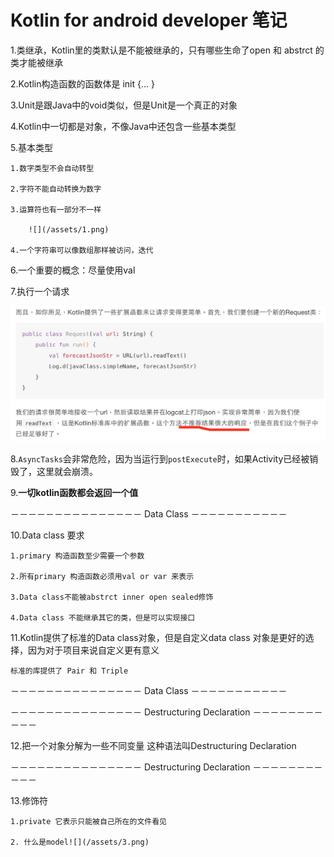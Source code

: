 # Kotlin for android developer 笔记

1.类继承，Kotlin里的类默认是不能被继承的，只有哪些生命了open 和 abstrct 的类才能被继承

2.Kotlin构造函数的函数体是  init {... }

3.Unit是跟Java中的void类似，但是Unit是一个真正的对象

4.Kotlin中一切都是对象，不像Java中还包含一些基本类型

5.基本类型

```
1.数字类型不会自动转型

2.字符不能自动转换为数字

3.运算符也有一部分不一样

    ![](/assets/1.png)

4.一个字符串可以像数组那样被访问，迭代
```

6.一个重要的概念：尽量使用val

7.执行一个请求

![](/assets/2.png)

8.`AsyncTasks`会非常危险，因为当运行到`postExecute`时，如果Activity已经被销毁了，这里就会崩溃。

9.**一切kotlin函数都会返回一个值**

－－－－－－－－－－－－－－－ Data Class  －－－－－－－－－－－

10.Data class 要求

```
1.primary 构造函数至少需要一个参数

2.所有primary 构造函数必须用val or var 来表示

3.Data class不能被abstrct inner open sealed修饰

4.Data class 不能继承其它的类，但是可以实现接口
```

11.Kotlin提供了标准的Data class对象，但是自定义data class 对象是更好的选择，因为对于项目来说自定义更有意义

```
标准的库提供了 Pair 和 Triple
```

－－－－－－－－－－－－－－－ Data Class －－－－－－－－－－－

－－－－－－－－－－－－－－－ Destructuring Declaration －－－－－－－－－－－

12.把一个对象分解为一些不同变量 这种语法叫Destructuring Declaration

－－－－－－－－－－－－－－－ Destructuring Declaration －－－－－－－－－－－

13.修饰符

    1.private 它表示只能被自己所在的文件看见

    2. 什么是model![](/assets/3.png)

